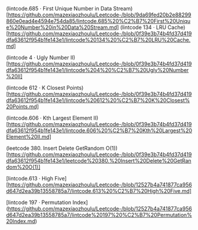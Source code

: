 (lintcode.685 · First Unique Number in Data Stream)[https://github.com/mazexiaozhoulu/Leetcode-/blob/9da69fed20b2e88299860e0ead4e4594e754da85/lintcode.685%20%C2%B7%20First%20Unique%20Number%20in%20Data%20Stream.md]
(lintcode 134 · LRU Cache)
[https://github.com/mazexiaozhoulu/Leetcode-/blob/0f39e3b74b4fd37d419dfa63612f954b1fe143e1/lintcode%20134%20%C2%B7%20LRU%20Cache.md]

(lintcode 4 · Ugly Number II)
[https://github.com/mazexiaozhoulu/Leetcode-/blob/0f39e3b74b4fd37d419dfa63612f954b1fe143e1/lintcode%204%20%C2%B7%20Ugly%20Number%20II]

(lintcode 612 · K Closest Points)
[https://github.com/mazexiaozhoulu/Leetcode-/blob/0f39e3b74b4fd37d419dfa63612f954b1fe143e1/lintcode%20612%20%C2%B7%20K%20Closest%20Points.md]

(lintcode.606 · Kth Largest Element II)
[https://github.com/mazexiaozhoulu/Leetcode-/blob/0f39e3b74b4fd37d419dfa63612f954b1fe143e1/lintcode.606%20%C2%B7%20Kth%20Largest%20Element%20II.md]

(leetcode 380. Insert Delete GetRandom O(1))
[https://github.com/mazexiaozhoulu/Leetcode-/blob/0f39e3b74b4fd37d419dfa63612f954b1fe143e1/leetcode%20380.%20Insert%20Delete%20GetRandom%20O(1)]

[lintcode.613 · High Five]
[https://github.com/mazexiaozhoulu/Leetcode-/blob/12527b4a741877ca956d647d2ea39b13558785a7/lintcode.613%20%C2%B7%20High%20Five.md]

[lintcode 197 · Permutation Index]
(https://github.com/mazexiaozhoulu/Leetcode-/blob/12527b4a741877ca956d647d2ea39b13558785a7/lintcode%20197%20%C2%B7%20Permutation%20Index.md)
